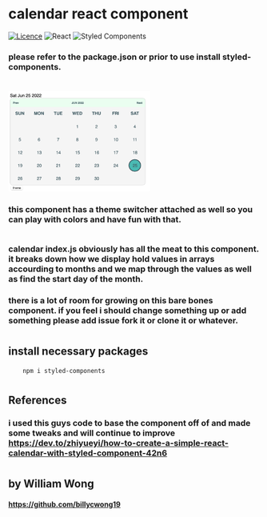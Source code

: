 # calendar react component

[![Licence](https://img.shields.io/github/license/Ileriayo/markdown-badges?style=for-the-badge)](./LICENSE)
![React](https://img.shields.io/badge/react-%2320232a.svg?style=for-the-badge&logo=react&logoColor=%2361DAFB)
![Styled Components](https://img.shields.io/badge/styled--components-DB7093?style=for-the-badge&logo=styled-components&logoColor=white)

### please refer to the package.json or prior to use install styled-components.

#

<img src="./public/calendarscreenshot.png" height="200">

### this component has a theme switcher attached as well so you can play with colors and have fun with that. 

#

### calendar index.js obviously has all the meat to this component. it breaks down how we display hold values in arrays accourding to months and we map through the values as well as find the start day of the month. 

### there is a lot of room for growing on this bare bones component. if you feel i should change something up or add something please add issue fork it or clone it or whatever. 

#

## install necessary packages

        npm i styled-components


#

## References 

### i used this guys code to base the component off of and made some tweaks and will continue to improve https://dev.to/zhiyueyi/how-to-create-a-simple-react-calendar-with-styled-component-42n6

#

## by William Wong 
#### https://github.com/billycwong19